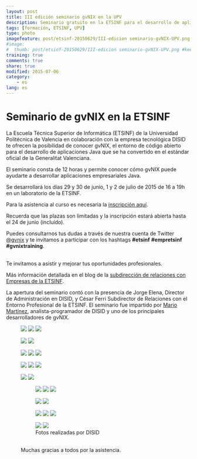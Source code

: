 ```yaml
---
layout: post
title: III edición seminario gvNIX en la UPV
description: Seminario gratuito en la ETSINF para el desarrollo de aplicaciones Java con gvNIX
tags: [formación, ETSINF, UPV]
type: photo
imagefeature: post/etsinf-20150629/III-edicion seminario-gvNIX-UPV.png
#image:
#  thumb: post/etsinf-20150629/III-edicion seminario-gvNIX-UPV.png #keep it square 200x200 px is good
training: true
comments: true
share: true
modified: 2015-07-06
category:
    - es
lang: es
---
```


# Seminario de gvNIX en la ETSINF

<!--
<div class="col-md-6">
<figure>
  <img src="{{ site.url }}/images/post/gvNIX-training-etsinf-upv.png">
</figure>
</div>

<div class="col-md-6">
<p>
-->
La Escuela Técnica Superior de Informática (ETSINF) de la Universidad
Politécnica de Valencia en colaboración con la empresa tecnológica DISID
te ofrecen la posibilidad de conocer gvNIX,
el entorno de código abierto para el desarrollo de aplicaciones Java
que se ha convertido en el estándar oficial de la Generalitat Valenciana.

El seminario consta de 12 horas y permite conocer cómo gvNIX puede ayudarte a desarrollar aplicaciones empresariales Java.

Se desarrollará los días 29 y 30 de junio, 1 y 2 de julio de 2015 de 16 a 19h en un laboratorio de la ETSINF.

Para la asistencia al curso es necesaria la [inscripción aquí](https://docs.google.com/forms/d/170-0_TKw5g1nrGSTtuP7DmomuVSXXz98RmGA07baulk/viewform).

Recuerda que las plazas son limitadas y la inscripción estará abierta
hasta el 24 de junio (incluído).

Puedes consultarnos tus dudas a través de nuestra cuenta de Twitter [@gvnix](http://twitter.com/gvnix)
y te invitamos a participar con los hashtags **#etsinf** **#empretsinf** **#gvnixtraining**.

<br>
Te invitamos a asistir y mejorar tus oportunidades profesionales.

Más información detallada en el blog de la [subdirección de relaciones con Empresas de la ETSINF](http://empretsinf.blogs.upv.es/2015/06/18/seminario-gratuito-gvnix-en-la-etsinf-2/).

La apertura del seminario contó con la presencia de Jorge Elena, Director de Administración en DISID,
y César Ferri Subdirector de Relaciones con el Entorno Profesional de la  ETSINF.
El seminario fue impartido por [Mario Martínez](https://twitter.com/marsanm2), analista-programador de DISID y
uno de los principales desarrolladores de gvNIX.

<figure class="third">
  <a href="{{ site.url }}/images/post/etsinf-20150629/1.png"><img src="{{ site.url }}/images/post/etsinf-20150629/1.png"></a>
  <a href="{{ site.url }}/images/post/etsinf-20150629/2.png"><img src="{{ site.url }}/images/post/etsinf-20150629/2.png"></a>
  <a href="{{ site.url }}/images/post/etsinf-20150629/3.png"><img src="{{ site.url }}/images/post/etsinf-20150629/3.png"></a>
</figure>
<figure class="half">
 <a href="{{ site.url }}/images/post/etsinf-20150629/7.png"><img src="{{ site.url }}/images/post/etsinf-20150629/7.png"></a>
  <a href="{{ site.url }}/images/post/etsinf-20150629/5.png"><img src="{{ site.url }}/images/post/etsinf-20150629/5.png"></a>
</figure>
<figure class="third">
    <a href="{{ site.url }}/images/post/etsinf-20150629-20150629/4.png"><img src="{{ site.url }}/images/post/etsinf-20150629/4.png"></a>
    <a href="{{ site.url }}/images/post/etsinf-20150629/6.png"><img src="{{ site.url }}/images/post/etsinf-20150629/6.png"></a>
    <a href="{{ site.url }}/images/post/etsinf-20150629/8.png"><img src="{{ site.url }}/images/post/etsinf-20150629/8.png"></a>
</figure>
<figure class="third">
    <a href="{{ site.url }}/images/post/etsinf-20150629/9.png"><img src="{{ site.url }}/images/post/etsinf-20150629/9.png"></a>
    <a href="{{ site.url }}/images/post/etsinf-20150629/10.png"><img src="{{ site.url }}/images/post/etsinf-20150629/10.png"></a>
    <a href="{{ site.url }}/images/post/etsinf-20150629/13.png"><img src="{{ site.url }}/images/post/etsinf-20150629/13.png"></a>
</figure>
<figure class="half">
  <a href="{{ site.url }}/images/post/etsinf-20150629/12.png"><img src="{{ site.url }}/images/post/etsinf-20150629/12.png"></a>
  <a href="{{ site.url }}/images/post/etsinf-20150629/15.png"><img src="{{ site.url }}/images/post/etsinf-20150629/15.png"></a>
</figure>
<figure>
<figure class="third">
    <a href="{{ site.url }}/images/post/etsinf-20150629/11.png"><img src="{{ site.url }}/images/post/etsinf-20150629/11.png"></a>
    <a href="{{ site.url }}/images/post/etsinf-20150629/14.png"><img src="{{ site.url }}/images/post/etsinf-20150629/14.png"></a>
    <a href="{{ site.url }}/images/post/etsinf-20150629/16.png"><img src="{{ site.url }}/images/post/etsinf-20150629/16.png"></a>
</figure>
<figure class="half">
    <a href="{{ site.url }}/images/post/etsinf-20150629/17.png"><img src="{{ site.url }}/images/post/etsinf-20150629/17.png"></a>
    <a href="{{ site.url }}/images/post/etsinf-20150629/18.png"><img src="{{ site.url }}/images/post/etsinf-20150629/18.png"></a>
</figure>
<figure class="third">
  <a href="{{ site.url }}/images/post/etsinf-20150629/19.png"><img src="{{ site.url }}/images/post/etsinf-20150629/19.png"></a>
  <a href="{{ site.url }}/images/post/etsinf-20150629/20.png"><img src="{{ site.url }}/images/post/etsinf-20150629/20.png"></a>
  <a href="{{ site.url }}/images/post/etsinf-20150629/21.png"><img src="{{ site.url }}/images/post/etsinf-20150629/21.png"></a>
</figure>
<figure class="third">
  <a href="{{ site.url }}/images/post/etsinf-20150629/22.png"><img src="{{ site.url }}/images/post/etsinf-20150629/22.png"></a>
  <a href="{{ site.url }}/images/post/etsinf-20150629/23.png"><img src="{{ site.url }}/images/post/etsinf-20150629/23.png"></a>
    <figcaption>Fotos realizadas por DISID</figcaption>
</figure>
<br>
Muchas gracias a todos por la asistencia.

